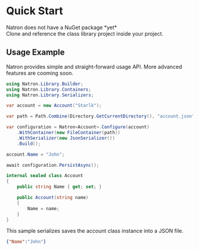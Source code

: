 # Quick Start
Natron does not have a NuGet package \*yet\*\
Clone and reference the class library project inside your project.

## Usage Example
Natron provides simple and straight-forward usage API.
More advanced features are cooming soon.

```cs
using Natron.Library.Builder;
using Natron.Library.Containers;
using Natron.Library.Serializers;

var account = new Account("Starlk");

var path = Path.Combine(Directory.GetCurrentDirectory(), "account.json");

var configuration = Natron<Account>.Configure(account)
    .WithContainer(new FileContainer(path))
    .WithSerializer(new JsonSerializer())
    .Build();

account.Name = "John";

await configuration.PersistAsync();

internal sealed class Account
{
    public string Name { get; set; }

    public Account(string name)
    {
        Name = name;
    }
}
```

This sample serializes saves the account class instance into a JSON file.

```json
{"Name":"John"}
```
